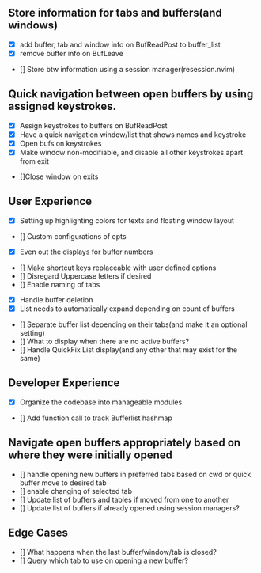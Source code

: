 
## Store information for tabs and buffers(and windows)
- [x] add buffer, tab and window info on BufReadPost to buffer_list
- [x] remove buffer info on BufLeave
- [] Store btw information using a session manager(resession.nvim)

## Quick navigation between open buffers by using assigned keystrokes.
- [x] Assign keystrokes to buffers on BufReadPost
- [x] Have a quick navigation window/list that shows names and keystroke
- [x] Open bufs on keystrokes
- [x] Make window non-modifiable, and disable all other keystrokes apart from exit
- []Close window on exits

## User Experience
- [x] Setting up highlighting colors for texts and floating window layout
- [] Custom configurations of opts
- [x] Even out the displays for buffer numbers
- [] Make shortcut keys replaceable with user defined options
- [] Disregard Uppercase letters if desired
- [] Enable naming of tabs
- [x] Handle buffer deletion
- [x] List needs to automatically expand depending on count of buffers
- [] Separate buffer list depending on their tabs(and make it an optional setting)
- [] What to display when there are no active buffers?
- [] Handle QuickFix List display(and any other that may exist for the same)

## Developer Experience
- [x] Organize the codebase into manageable modules
- [] Add function call to track Bufferlist hashmap

## Navigate open buffers appropriately based on where they were initially opened
- [] handle opening new buffers in preferred tabs based on cwd or quick buffer move to 
desired tab
- [] enable changing of selected tab
- [] Update list of buffers and tables if moved from one to another
- [] Update list of buffers if already opened using session managers?

## Edge Cases
- [] What happens when the last buffer/window/tab is closed?
- [] Query which tab to use on opening a new buffer?


